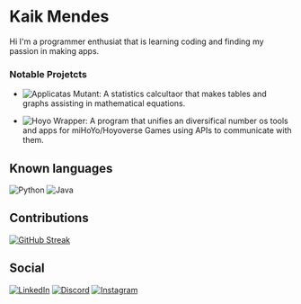 # Kaik Mendes
Hi I'm a programmer enthusiat that is learning coding and finding my passion in making apps.

### Notable Projetcts
- ![Applicatas Mutant](https://github.com/snootic/applicatas-mutant/):
  A statistics calcultaor that makes tables and graphs assisting in mathematical equations.

- ![Hoyo Wrapper](https://github.com/snootic/hoyo_wrapper/):
  A program that unifies an diversifical number os tools and apps for miHoYo/Hoyoverse Games using APIs to communicate with them.

## Known languages
![Python](https://img.shields.io/badge/Python-000?style=for-the-badge&logo=python)
![Java](https://img.shields.io/badge/java-000?style=for-the-badge&logo=openjdk)

## Contributions
[![GitHub Streak](https://streak-stats.demolab.com/?user=Snootic&theme=bear&background=000&border=4b0082&dates=FFF&ring=32174d&currStreakLabel=32174d&fire=40174d&sideLabels=17324d&sideNums=40174d&currStreakNum=17324d)](https://git.io/streak-stats)

## Social
[![LinkedIn](https://img.shields.io/badge/LinkedIn-000?style=for-the-badge&logo=linkedin&logoColor=0E76A8)](https://www.linkedin.com/in/kaikmen/)
[![Discord](https://img.shields.io/badge/Discord-000?style=for-the-badge&logo=discord)](https://discord.com/users/365299549595631616)
[![Instagram](https://img.shields.io/badge/Instagram-000?style=for-the-badge&logo=instagram)](https://www.instagram.com/snootic_/)
